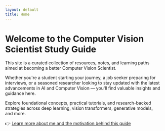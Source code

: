 ```yaml
---
layout: default
title: Home
---
```


# Welcome to the Computer Vision Scientist Study Guide

This site is a curated collection of resources, notes, and learning paths aimed at becoming a better Computer Vision Scientist.

Whether you're a student starting your journey, a job seeker preparing for interviews, or a seasoned researcher looking to stay updated with the latest advancements in AI and Computer Vision — you'll find valuable insights and guidance here.

Explore foundational concepts, practical tutorials, and research-backed strategies across deep learning, vision transformers, generative models, and more.

👉 [Learn more about me and the motivation behind this guide](/cv-scientist-study-guide/about/)
